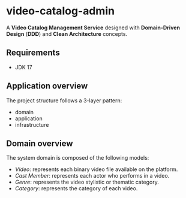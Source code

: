 # video-catalog-admin
A **Video Catalog Management Service** designed with **Domain-Driven Design** (**DDD**) and **Clean Architecture** concepts.

## Requirements
- JDK 17

## Application overview
The project structure follows a 3-layer pattern:
- domain
- application
- infrastructure

## Domain overview
The system domain is composed of the following models:
- _Video_: represents each binary video file available on the platform.
- _Cast Member_: represents each actor who performs in a video.
- _Genre_: represents the video stylistic or thematic category.
- _Category_: represents the category of each video.
 